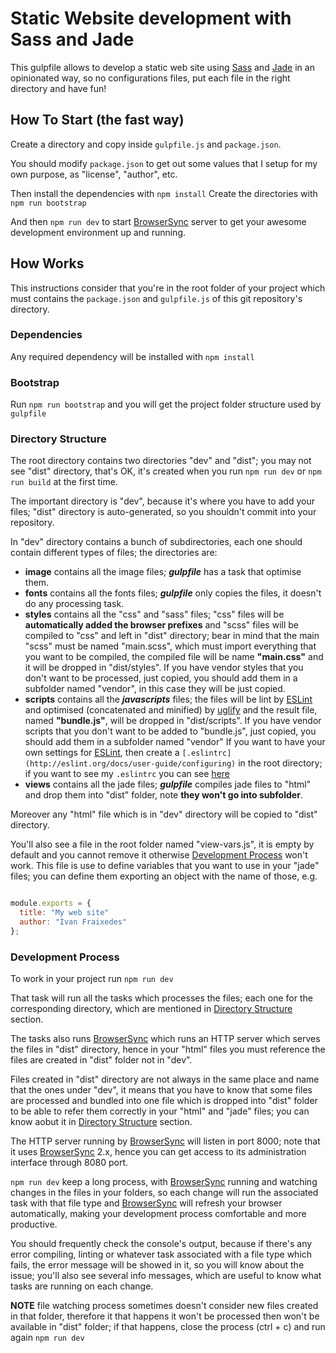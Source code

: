 Static Website development with Sass and Jade
=============================================

This gulpfile allows to develop a static web site using [Sass](http://sass-lang.com/) and [Jade](http://jade-lang.com/) in an opinionated way, so no configurations files, put each file in the right directory and have fun!

## How To Start (the fast way)

Create a directory and copy inside `gulpfile.js` and `package.json`.

You should modify `package.json` to get out some values that I setup for my own purpose, as "license", "author", etc.

Then install the dependencies with `npm install`
Create the directories with `npm run bootstrap`

And then `npm run dev` to start [BrowserSync](http://www.browsersync.io/) server to get your awesome development environment up and running.


## How Works

This instructions consider that you're in the root folder of your project which must contains the `package.json` and `gulpfile.js` of this git repository's directory.

### Dependencies

Any required dependency will be installed with `npm install`

### Bootstrap

Run `npm run bootstrap` and you will get the project folder structure used by `gulpfile`

### Directory Structure

The root directory contains two directories "dev" and "dist"; you may not see "dist" directory, that's OK, it's created when you run `npm run dev` or `npm run build` at the first time.

The important directory is "dev", because it's where you have to add your files; "dist" directory is auto-generated, so you shouldn't commit into your repository.

In "dev" directory contains a bunch of subdirectories, each one should contain different types of files; the directories are:

* __image__ contains all the image files; ___gulpfile___ has a task that optimise them.
* __fonts__ contains all the fonts files; ___gulpfile___ only copies the files, it doesn't do any processing task.
* __styles__ contains all the "css" and "sass" files; "css" files will be __automatically added the browser prefixes__ and "scss" files will be compiled to "css" and left in "dist" directory; bear in mind that the main "scss" must be named "main.scss", which must import everything that you want to be compiled, the compiled file will be name __"main.css"__ and it will be dropped in "dist/styles".
  If you have vendor styles that you don't want to be processed, just copied, you should add them in a subfolder named "vendor", in this case they will be just copied.
* __scripts__ contains all the ___javascripts___ files; the files will be lint by [ESLint](http://eslint.org/) and optimised (concatenated and minified) by [uglify](https://github.com/mishoo/UglifyJS) and the result file, named __"bundle.js"__, will be dropped in "dist/scripts".
  If you have vendor scripts that you don't want to be added to "bundle.js", just copied, you should add them in a subfolder named "vendor"
  If you want to have your own settings for [ESLint](http://eslint.org/), then create a `[.eslintrc](http://eslint.org/docs/user-guide/configuring)` in the root directory; if you want to see my `.eslintrc` you can see [here](/ifraixedes/dev-toolbox/blob/master/nodejs/eslintrc-default)
* __views__ contains all the jade files; ___gulpfile___ compiles jade files to "html" and drop them into "dist" folder, note __they won't go into subfolder__.


Moreover any "html" file which is in "dev" directory will be copied to "dist" directory.

You'll also see a file in the root folder named "view-vars.js", it is empty by default and you cannot remove it otherwise [Development Process](#development-process) won't work. This file is use to define variables that you want to use in your "jade" files; you can define them exporting an object with the name of those, e.g.

```js

module.exports = {
  title: "My web site"
  author: "Ivan Fraixedes"
};

```


### Development Process

To work in your project run `npm run dev`

That task will run all the tasks which processes the files; each one for the corresponding directory, which are mentioned in [Directory Structure](#directory-structure) section.

The tasks also runs [BrowserSync](http://www.browsersync.io/) which runs an HTTP server which serves the files in "dist" directory, hence in your "html" files you must reference the files are created in "dist" folder not in "dev".

Files created in "dist" directory are not always in the same place and name that the ones under "dev", it means that you have to know that some files are processed and bundled into one file which is dropped into "dist" folder to be able to refer them correctly in your "html" and "jade" files; you can know aobut it in [Directory Structure](#directory-structure) section.

The HTTP server running by [BrowserSync](http://www.browsersync.io/) will listen in port 8000; note that it uses [BrowserSync](http://www.browsersync.io/) 2.x, hence you can get access to its administration interface through 8080 port.

`npm run dev` keep a long process, with [BrowserSync](http://www.browsersync.io/) running and watching changes in the files in your folders, so each change will run the associated task with that file type and [BrowserSync](http://www.browsersync.io/) will refresh your browser automatically, making your development process comfortable and more productive.

You should frequently check the console's output, because if there's any error compiling, linting or whatever task associated with a file type which fails, the error message will be showed in it, so you will know about the issue; you'll also see several info messages, which are useful to know what tasks are running on each change.

__NOTE__ file watching process sometimes doesn't consider new files created in that folder, therefore it that happens it won't be processed then won't be available in "dist" folder; if that happens, close the process (ctrl + c) and run again `npm run dev`
